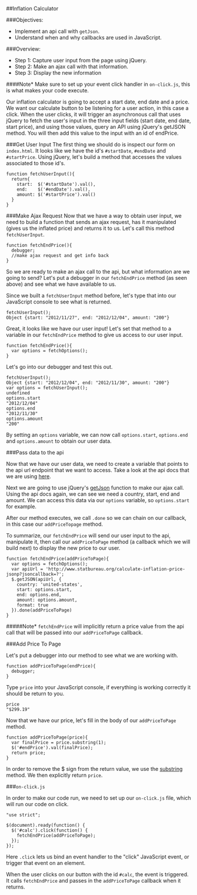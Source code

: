 ##Inflation Calculator

###Objectives: 
- Implement an api call with `getJson`.
- Understand when and why callbacks are used in JavaScript.

###Overview: 
- Step 1: Capture user input from the page using jQuery.
- Step 2: Make an ajax call with that information.
- Step 3: Display the new information

####Note* Make sure to set up your event click handler in `on-click.js`, this is what makes your code execute.

Our inflation calculator is going to accept a start date, end date and a price. We want our calculate button to be listening for a user action, in this case a click. When the user clicks, it will trigger an asynchronous call that uses jQuery to fetch the user's input in the three input fields (start date, end date, start price), and using those values, query an API using jQuery's getJSON method. You will then add this value to the input with an id of endPrice.

###Get User Input
The first thing we should do is inspect our form on `index.html`. It looks like we have the id's `#startDate`, `#endDate` and `#startPrice`. Using jQuery, let's build a method that accesses the values associated to those id's.

```
function fetchUserInput(){
  return{
    start:  $('#startDate').val(),
    end:    $('#endDate').val(),
    amount: $('#startPrice').val()
  }
}
```
###Make Ajax Request
Now that we have a way to obtain user input, we need to build a function that sends an ajax request, has it manipulated (gives us the inflated price) and returns it to us. Let's call this method `fetchUserInput`. 

```
function fetchEndPrice(){
  debugger;
  //make ajax request and get info back
}
```

So we are ready to make an ajax call to the api, but what information are we going to send? Let's put a debugger in our `fetchEndPrice` method (as seen above)  and see what we have available to us. 

Since we built a `fetchUserInput` method before, let's type that into our JavaScript console to see what is returned.

```
fetchUserInput();
Object {start: "2012/11/27", end: "2012/12/04", amount: "200"}
```
Great, it looks like we have our user input! Let's set that method to a variable in our `fetchEndPrice` method to give us access to our user input.

```
function fetchEndPrice(){
  var options = fetchOptions();
}
```
Let's go into our debugger and test this out.

```
fetchUserInput();
Object {start: "2012/12/04", end: "2012/11/30", amount: "200"}
var options = fetchUserInput();
undefined
options.start
"2012/12/04"
options.end
"2012/11/30"
options.amount
"200"
```
By setting an `options` variable, we can now call `options.start`, `options.end` and `options.amount` to obtain our user data.

###Pass data to the api

Now that we have our user data, we need to create a variable that points to the api url endpoint that we want to access. Take a look at the api docs that we are using <a href="https://www.statbureau.org/en/inflation-api">here</a>. 

Next we are going to use jQuery's <a href="http://api.jquery.com/jquery.getjson/">getJson</a> function to make our ajax call. Using the api docs again, we  can see we need a country, start, end and amount. We can access this data via our `options` variable, so `options.start` for example. 

After our method executes, we call `.done` so we can chain on our callback, in this case our `addPriceTopage` method. 

To summarize, our `fetchEndPrice` will send our user input to the api, manipulate it, then call our `addPriceToPage` method (a callback which we will build next) to display the new price to our user.


```
function fetchEndPrice(addPriceToPage){
  var options = fetchOptions();
  var apiUrl = 'http://www.statbureau.org/calculate-inflation-price-jsonp?jsoncallback=?';
  $.getJSON(apiUrl, {
    country: 'united-states',
    start: options.start,
    end: options.end,
    amount: options.amount,
    format: true
  }).done(addPriceToPage)
}
```
#####Note* `fetchEndPrice` will implicitly return a price value from the api call that will be passed into our `addPriceToPage` callback.

###Add Price To Page

Let's put a debugger into our method to see what we are working with.

```
function addPriceToPage(endPrice){
  debugger;
}
```
Type `price` into your JavaScript console, if everything is working correctly it should be return to you.

```
price
"$299.19"
```
Now that we have our price, let's fill in the body of our `addPriceToPage` method.

```
function addPriceToPage(price){
  var finalPrice = price.substring(1);
  $('#endPrice').val(finalPrice);
  return price;
}
```
In order to remove the $ sign from the return value, we use the <a href="http://www.jquerybyexample.net/2012/03/how-to-substring-in-jquery.html">substring</a> method. We then explicitly return `price`.

###`on-click.js`

In order to make our code run, we need to set up our `on-click.js` file, which will run our code on click.


```
"use strict";

$(document).ready(function() {
  $('#calc').click(function() {
    fetchEndPrice(addPriceToPage);
  });
});
```
Here `.click` lets us bind an event handler to the "click" JavaScript event, or trigger that event on an element. 

When the user clicks on our button with the id `#calc`, the event is triggered. It calls `fetchEndPrice` and passes in the `addPriceToPage` callback when it returns.
